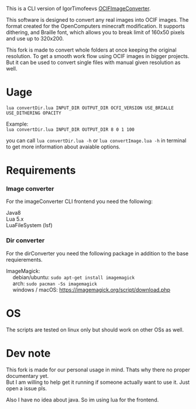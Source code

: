 This is a CLI version of IgorTimofeevs [OCIFImageConverter](https://github.com/IgorTimofeev/OCIFImageConverter).

This software is designed to convert any real images into OCIF images. The format created for the OpenComputers minecraft modification. It supports dithering, and Braille font, which allows you to break limit of 160x50 pixels and use up to 320x200.

This fork is made to convert whole folders at once keeping the original resolution. To get a smooth work flow using OCIF images in bigger projects.  
But it can be used to convert single files with manual given resolution as well.

# Uage
`lua convertDir.lua INPUT_DIR OUTPUT_DIR OCFI_VERSION USE_BRIALLE USE_DITHERING OPACITY`

Example:  
`lua convertDir.lua INPUT_DIR OUTPUT_DIR 8 0 1 100`

you can call `lua convertDir.lua -h` or `lua convertImage.lua -h` in terminal to get more information about avaiable options.

# Requirements
### Image converter
For the imageConverter CLI frontend you need the following:  

Java8  
Lua 5.x  
LuaFileSystem (lsf)  

### Dir converter
For the dirConverter you need the following package in addition to the base requierements.  

ImageMagick:  
&emsp; debian/ubuntu: `sudo apt-get install imagemagick`  
&emsp; arch: `sudo pacman -Ss imagemagick`  
&emsp; windows / macOS: https://imagemagick.org/script/download.php

# OS
The scripts are tested on linux only but should work on other OSs as well.

# Dev note
This fork is made for our personal usage in mind. Thats why there no proper documentary yet.  
But I am willing to help get it running if someone actually want to use it. Just open a issue pls.

Also I have no idea about java. So im using lua for the frontend.  